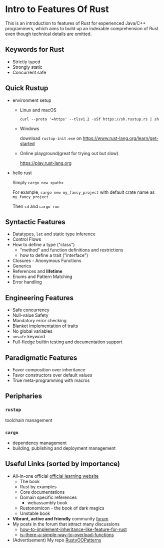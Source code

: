 # Intro to Features Of Rust
This is an introduction to features of Rust for experienced Java/C++ programmers, which aims to build up an indexable comprehension of Rust even though technical details are omitted.
## Keywords for Rust
* Strictly typed
* Strongly static
* Concurrent safe
## Quick Rustup
* environment setup

    * Linux and macOS

        `curl --proto '=https' --tlsv1.2 -sSf https://sh.rustup.rs | sh`

    * Windows

        download `rustup-init.exe` on https://www.rust-lang.org/learn/get-started

    * Online playground(great for trying out but slow)

        https://play.rust-lang.org

* hello rust

    Simply `cargo new <path>`

    For example, `cargo new my_fancy_project` with default crate name as `my_fancy_project`

    Then `cd` and `cargo run`
## Syntactic Features
* Datatypes, `let` and static type inference
* Control Flows
* How to define a type ("class")
  * "method" and function definitions and restrictions
  * how to define a trait ("interface")
* Closures - Anonymous Functions
* Generics
* References and **lifetime**
* Enums and Pattern Matching
* Error handling

## Engineering Features
* Safe concurrency
* Null-value Safety
* Mandatory error checking
* Blanket implementation of traits
* No global variables
* `unsafe` keyword
* Full-fledge builtin testing and documentation support

## Paradigmatic Features
* Favor composition over inheritance
* Favor constructors over default values
* True meta-programming with macros 

## Peripharies
### `rustup`
toolchain management

### `cargo`
* dependency management
* building, publishing and deployment management
## Useful Links (sorted by importance)
* All-in-one official [official learning website](https://www.rust-lang.org/learn)
  * The book
  * Rust by examples
  * Core documentations
  * Domain specific references
    * webassambly book
  * Rustonomicon - the book of dark magics
  * Unstable book
* **Vibrant, active and friendly** community [forum](https://users.rust-lang.org/)
* My posts in the forum that attract many discussions
  * [how-to-implement-inheritance-like-feature-for-rust](https://users.rust-lang.org/t/how-to-implement-inheritance-like-feature-for-rust/31159)
  * [is-there-a-simple-way-to-overload-functions](https://users.rust-lang.org/t/is-there-a-simple-way-to-overload-functions/30937)
* (Advertisement) My repo [RustyOOPatterns](https://github.com/ifsheldon/RustyOOPatterns)
